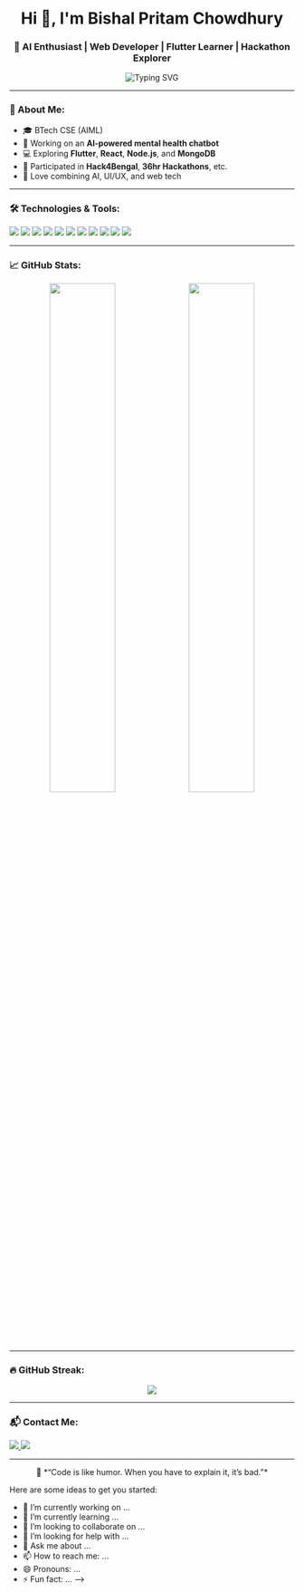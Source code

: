 <h1 align="center">Hi 👋, I'm Bishal Pritam Chowdhury</h1>
<h3 align="center">🚀 AI Enthusiast | Web Developer | Flutter Learner | Hackathon Explorer</h3>

<p align="center">
  <img src="https://readme-typing-svg.herokuapp.com?font=Fira+Code&pause=1000&center=true&vCenter=true&multiline=true&width=500&lines=Welcome+to+my+GitHub!;Passionate+about+tech+%13+learning;Let%E2%80%99s+build+cool+things+together+%F0%9F%92%BB" alt="Typing SVG" />
</p>

---

### 🧠 About Me:
- 🎓 BTech CSE (AIML)
- 🧠 Working on an **AI-powered mental health chatbot**
- 💻 Exploring **Flutter**, **React**, **Node.js**, and **MongoDB**
- 🚀 Participated in **Hack4Bengal**, **36hr Hackathons**, etc.
- 🧪 Love combining AI, UI/UX, and web tech

---

### 🛠️ Technologies & Tools:
<p align="left">
  <img src="https://img.shields.io/badge/HTML5-E34F26?style=flat&logo=html5&logoColor=white"/>
  <img src="https://img.shields.io/badge/CSS3-1572B6?style=flat&logo=css3&logoColor=white"/>
  <img src="https://img.shields.io/badge/JavaScript-F7DF1E?style=flat&logo=javascript&logoColor=black"/>
  <img src="https://img.shields.io/badge/React-61DAFB?style=flat&logo=react&logoColor=black"/>
  <img src="https://img.shields.io/badge/Flutter-02569B?style=flat&logo=flutter&logoColor=white"/>
  <img src="https://img.shields.io/badge/Dart-0175C2?style=flat&logo=dart&logoColor=white"/>
  <img src="https://img.shields.io/badge/Firebase-FFCA28?style=flat&logo=firebase&logoColor=black"/>
  <img src="https://img.shields.io/badge/Node.js-339933?style=flat&logo=node.js&logoColor=white"/>
  <img src="https://img.shields.io/badge/Express.js-000000?style=flat&logo=express&logoColor=white"/>
  <img src="https://img.shields.io/badge/MongoDB-4EA94B?style=flat&logo=mongodb&logoColor=white"/>
  <img src="https://img.shields.io/badge/Git-F05032?style=flat&logo=git&logoColor=white"/>
</p>

---

### 📈 GitHub Stats:
<p align="center">
  <img src="https://github-readme-stats.vercel.app/api?username=GangserX&show_icons=true&theme=github_dark&count_private=true" width="48%"/>
  <img src="https://github-readme-stats.vercel.app/api/top-langs/?username=GangserX&layout=compact&theme=github_dark" width="48%"/>
</p>

---

### 🔥 GitHub Streak:
<p align="center">
  <img src="https://streak-stats.demolab.com?user=GangserX&theme=dark&hide_border=true&date_format=M%20j%5B%2C%20Y%5D" />
</p>

---

### 📬 Contact Me:
<p>
  <a href="https://www.linkedin.com/in/bishal-pritam-chowdhury-14592630a/" target="_blank">
    <img src="https://img.shields.io/badge/LinkedIn-blue?style=flat&logo=linkedin&logoColor=white" />
  </a>
  <a href="mailto:bishalpvtxd@gmail.com" target="_blank">
    <img src="https://img.shields.io/badge/Gmail-red?style=flat&logo=gmail&logoColor=white" />
  </a>
</p>

---

<p align="center">
  🧠 *“Code is like humor. When you have to explain it, it’s bad.”*
</p>


Here are some ideas to get you started:

- 🔭 I’m currently working on ...
- 🌱 I’m currently learning ...
- 👯 I’m looking to collaborate on ...
- 🤔 I’m looking for help with ...
- 💬 Ask me about ...
- 📫 How to reach me: ...
- 😄 Pronouns: ...
- ⚡ Fun fact: ...
-->
